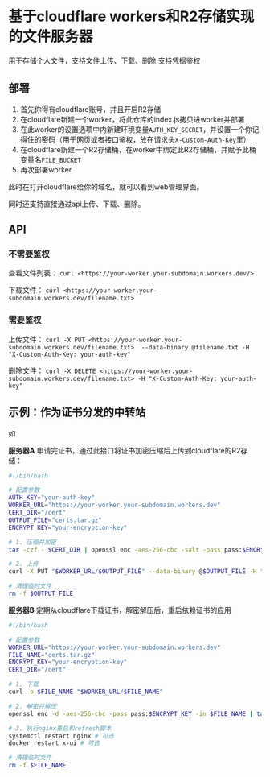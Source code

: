 # 基于cloudflare workers和R2存储实现的文件服务器

用于存储个人文件，支持文件上传、下载、删除
支持凭据鉴权
## 部署
1. 首先你得有cloudflare账号，并且开启R2存储
2. 在cloudflare新建一个worker，将此仓库的index.js拷贝进worker并部署
3. 在此worker的设置选项中内新建环境变量`AUTH_KEY_SECRET`，并设置一个你记得住的密码（用于网页或者接口鉴权，放在请求头`X-Custom-Auth-Key`里）
4. 在cloudflare新建一个R2存储桶，在worker中绑定此R2存储桶，并赋予此桶变量名`FILE_BUCKET`
5. 再次部署worker

此时在打开cloudflare给你的域名，就可以看到web管理界面。

同时还支持直接通过api上传、下载、删除。


## API
### 不需要鉴权
查看文件列表：
`curl <https://your-worker.your-subdomain.workers.dev/>`

下载文件：
`curl <https://your-worker.your-subdomain.workers.dev/filename.txt>`

### 需要鉴权
上传文件：
`curl -X PUT <https://your-worker.your-subdomain.workers.dev/filename.txt>  --data-binary @filename.txt -H "X-Custom-Auth-Key: your-auth-key"`


删除文件：
`curl -X DELETE <https://your-worker.your-subdomain.workers.dev/filename.txt> -H "X-Custom-Auth-Key: your-auth-key"`


## 示例：作为证书分发的中转站
如

**服务器A** 申请完证书，通过此接口将证书加密压缩后上传到cloudflare的R2存储：
```sh
#!/bin/bash

# 配置参数
AUTH_KEY="your-auth-key"
WORKER_URL="https://your-worker.your-subdomain.workers.dev"
CERT_DIR="/cert"
OUTPUT_FILE="certs.tar.gz"
ENCRYPT_KEY="your-encryption-key"

# 1. 压缩并加密
tar -czf - $CERT_DIR | openssl enc -aes-256-cbc -salt -pass pass:$ENCRYPT_KEY -out $OUTPUT_FILE

# 2. 上传
curl -X PUT "$WORKER_URL/$OUTPUT_FILE" --data-binary @$OUTPUT_FILE -H "X-Custom-Auth-Key: $AUTH_KEY"

# 清理临时文件
rm -f $OUTPUT_FILE
```

**服务器B** 定期从cloudflare下载证书，解密解压后，重启依赖证书的应用
```sh
#!/bin/bash

# 配置参数
WORKER_URL="https://your-worker.your-subdomain.workers.dev"
FILE_NAME="certs.tar.gz"
ENCRYPT_KEY="your-encryption-key"
CERT_DIR="/cert"

# 1. 下载
curl -o $FILE_NAME "$WORKER_URL/$FILE_NAME"

# 2. 解密并解压
openssl enc -d -aes-256-cbc -pass pass:$ENCRYPT_KEY -in $FILE_NAME | tar -xzf - -C /

# 3. 执行nginx重启和refresh脚本
systemctl restart nginx # 可选
docker restart x-ui # 可选

# 清理临时文件
rm -f $FILE_NAME
```
